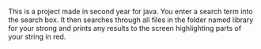 This is a project made in second year for java. You enter a search term into the search box. It then searches through all files in the folder named library for your strong and prints any results to the screen highlighting parts of your string in red.
